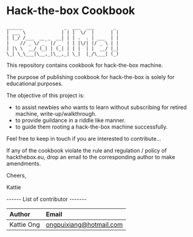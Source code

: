 # Hack-the-box Cookbook 

```
______               _  ___  ___       _ 
| ___ \             | | |  \/  |      | |
| |_/ /___  __ _  __| | | .  . | ___  | |
|    // _ \/ _` |/ _` | | |\/| |/ _ \ | |
| |\ \  __/ (_| | (_| | | |  | |  __/ |_|
\_| \_\___|\__,_|\__,_| \_|  |_/\___| (_)

```
                                         
                                         
This repository contains cookbook for hack-the-box machine.

The purpose of publishing cookbook for hack-the-box is solely for educational purposes. 

The objective of this project is: 
 - to assist newbies who wants to learn without subscribing for retired machine, write-up/walkthrough. 
 - to provide guildance in a riddle like manner.  
 - to guide them rooting a hack-the-box machine successfully. 
 
Feel free to keep in touch if you are interested to contribute... 

If any of the cookbook violate the rule and regulation / policy of hackthebox.eu, drop an email to the corresponding author to make amendments.

Cheers, 

Kattie 




 ------ List of contributor -------

  | Author | Email  |
  | :---         |:--- |  
  |Kattie Ong | ongpuixiang@hotmail.com | 





